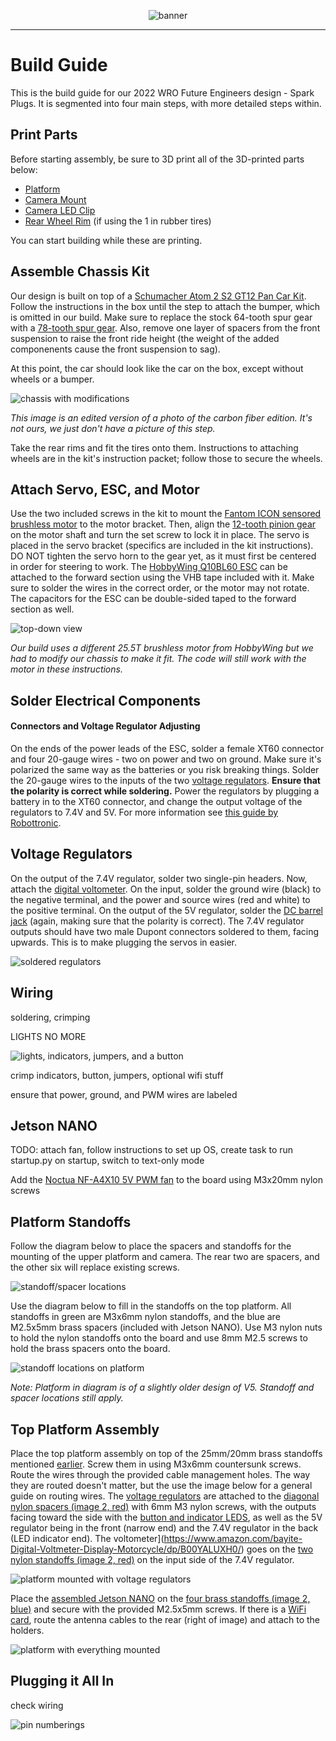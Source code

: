 <div align=center>

![banner](./img/banner.png)

</div>

***

# **Build Guide**

This is the build guide for our 2022 WRO Future Engineers design - Spark Plugs. It is segmented into four main steps, with more detailed steps within.

## Print Parts

Before starting assembly, be sure to 3D print all of the 3D-printed parts below:
* [Platform](https://github.com/definitely-nobody-is-here/SPARK_Future-Engineers_2022/raw/master/Documentation/CAD/SPARK2022_platform.stl)
* [Camera Mount](https://github.com/definitely-nobody-is-here/SPARK_Future-Engineers_2022/raw/master/Documentation/CAD/SPARK2022_cameramount.stl)
* [Camera LED Clip](https://github.com/definitely-nobody-is-here/SPARK_Future-Engineers_2022/raw/master/Documentation/CAD/SPARK2022_cameraLEDmount.stl)
* [Rear Wheel Rim](https://github.com/definitely-nobody-is-here/SPARK_Future-Engineers_2022/raw/master/Documentation/CAD/SPARK2022_rearwheelrim.stl) (if using the 1 in rubber tires)

You can start building while these are printing.

## Assemble Chassis Kit

Our design is built on top of a [Schumacher Atom 2 S2 GT12 Pan Car Kit](https://www.amainhobbies.com/schumacher-atom-2-s2-1-12-gt12-competition-pan-car-kit-schk179/p1055346). Follow the instructions in the box until the step to attach the bumper, which is omitted in our build. Make sure to replace the stock 64-tooth spur gear with a [78-tooth spur gear](https://www.amazon.com/Kimbrough-Pitch-Spur-Gear-78T/dp/B0006O1QVM). Also, remove one layer of spacers from the front suspension to raise the front ride height (the weight of the added componenents cause the front suspension to sag).

At this point, the car should look like the car on the box, except without wheels or a bumper.

![chassis with modifications](./Documentation/img/build-0.jpg)

*This image is an edited version of a photo of the carbon fiber edition. It's not ours, we just don't have a picture of this step.*

Take the rear rims and fit the tires onto them. Instructions to attaching wheels are in the kit's instruction packet; follow those to secure the wheels.

## Attach Servo, ESC, and Motor

Use the two included screws in the kit to mount the [Fantom ICON sensored brushless motor](https://fantomracing.com/shop/motors/spec-motors/25-5-icon-torque-works-edition/) to the motor bracket. Then, align the [12-tooth pinion gear](https://www.amazon.com/Traxxas-PINION-PITCH-SCREW-2428/dp/B00EFXMUO2) on the motor shaft and turn the set screw to lock it in place. The servo is placed in the servo bracket (specifics are included in the kit instructions). DO NOT tighten the servo horn to the gear yet, as it must first be centered in order for steering to work. The [HobbyWing Q10BL60 ESC](https://www.hobbywingdirect.com/products/quicrun-10-sensored) can be attached to the forward section using the VHB tape included with it. Make sure to solder the wires in the correct order, or the motor may not rotate. The capacitors for the ESC can be double-sided taped to the forward section as well.

![top-down view](./Documentation/img/build-1.jpg)

*Our build uses a different 25.5T brushless motor from HobbyWing but we had to modify our chassis to make it fit. The code will still work with the motor in these instructions.*

## Solder Electrical Components

#### Connectors and Voltage Regulator Adjusting

On the ends of the power leads of the ESC, solder a female XT60 connector and four 20-gauge wires - two on power and two on ground. Make sure it's polarized the same way as the batteries or you risk breaking things. Solder the 20-gauge wires to the inputs of the two [voltage regulators](https://www.amazon.com/Regulator-Adjustable-Converter-Electronic-Stabilizer/dp/B07PDGG84B/ref=sr_1_18). **Ensure that the polarity is correct while soldering.** Power the regulators by plugging a battery in to the XT60 connector, and change the output voltage of the regulators to 7.4V and 5V. For more information see [this guide by Robottronic](https://www.instructables.com/How-to-Use-DC-to-DC-Buck-Converter-LM2596/).

## Voltage Regulators

On the output of the 7.4V regulator, solder two single-pin headers. Now, attach the [digital voltometer](https://www.amazon.com/bayite-Digital-Voltmeter-Display-Motorcycle/dp/B00YALUXH0/). On the input, solder the ground wire (black) to the negative terminal, and the power and source wires (red and white) to the positive terminal. On the output of the 5V regulator, solder the [DC barrel jack](https://www.amazon.com/Pigtails-Female-Connector-Pigtail-Security/dp/B08PYWN3T7/) (again, making sure that the polarity is correct). The 7.4V regulator outputs should have two male Dupont connectors soldered to them, facing upwards. This is to make plugging the servos in easier.

![soldered regulators](./Documentation/img/build-2.jpg)

## Wiring

soldering, crimping

LIGHTS NO MORE

![lights, indicators, jumpers, and a button](./Documentation/img/build-3.jpg)

crimp indicators, button, jumpers, optional wifi stuff

ensure that power, ground, and PWM wires are labeled

## Jetson NANO

TODO: attach fan, follow instructions to set up OS, create task to run startup.py on startup, switch to text-only mode

Add the [Noctua NF-A4X10 5V PWM fan](https://noctua.at/en/products/fan/nf-a4x10-5v) to the board using M3x20mm nylon screws

## Platform Standoffs

Follow the diagram below to place the spacers and standoffs for the mounting of the upper platform and camera. The rear two are spacers, and the other six will replace existing screws.

![standoff/spacer locations](./Documentation/img/build-4.jpg)

Use the diagram below to fill in the standoffs on the top platform. All standoffs in green are M3x6mm nylon standoffs, and the blue are M2.5x5mm brass spacers (included with Jetson NANO). Use M3 nylon nuts to hold the nylon standoffs onto the board and use 8mm M2.5 screws to hold the brass spacers onto the board.

![standoff locations on platform](./Documentation/img/build-5.jpg)

*Note: Platform in diagram is of a slightly older design of V5. Standoff and spacer locations still apply.*

## Top Platform Assembly

Place the top platform assembly on top of the 25mm/20mm brass standoffs mentioned [earlier](#platform-standoffs). Screw them in using M3x6mm countersunk screws. Route the wires through the provided cable management holes. The way they are routed doesn't matter, but the use the image below for a general guide on routing wires. The [voltage regulators](#voltage-regulators) are attached to the [diagonal nylon spacers (image 2, red)](#platform-standoffs) with 6mm M3 nylon screws, with the outputs facing toward the side with the [button and indicator LEDS](#wiring), as well as the 5V regulator being in the front (narrow end) and the 7.4V regulator in the back (LED indicator end). The voltometer](https://www.amazon.com/bayite-Digital-Voltmeter-Display-Motorcycle/dp/B00YALUXH0/) goes on the [two nylon standoffs (image 2, red)](#platform-standoffs) on the input side of the 7.4V regulator.

![platform mounted with voltage regulators](./Documentation/img/build-6.jpg)

Place the [assembled Jetson NANO](#jetson-nano) on the [four brass standoffs (image 2, blue)](#platform-standoffs) and secure with the provided M2.5x5mm screws. If there is a [WiFi card](https://www.newegg.com/p/0XM-009Y-001C7), route the antenna cables to the rear (right of image) and attach to the holders.

![platform with everything mounted](./Documentation/img/build-7.jpg)

## Plugging it All In

check wiring

![pin numberings](./Documentation/img/build-8.jpg)